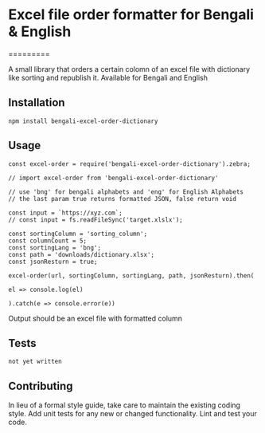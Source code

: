 # Excel file order formatter for Bengali & English

=========

A small library that orders a certain colomn of an excel file with dictionary like sorting and republish it. Available for Bengali and English

## Installation

  `npm install bengali-excel-order-dictionary`

## Usage

    const excel-order = require('bengali-excel-order-dictionary').zebra;

    // import excel-order from 'bengali-excel-order-dictionary'

    // use 'bng' for bengali alphabets and 'eng' for English Alphabets
    // the last param true returns formatted JSON, false return void
    
    const input = `https://xyz.com`; 
    // const input = fs.readFileSync('target.xlslx'); 

    const sortingColumn = 'sorting_column';
    const columnCount = 5;
    const sortingLang = 'bng';
    const path = 'downloads/dictionary.xlsx';
    const jsonResturn = true; 

    excel-order(url, sortingColumn, sortingLang, path, jsonResturn).then(

    el => console.log(el)

    ).catch(e => console.error(e))
  
  Output should be an excel file with formatted column

## Tests

  `not yet written`

## Contributing

In lieu of a formal style guide, take care to maintain the existing coding style. Add unit tests for any new or changed functionality. Lint and test your code.
